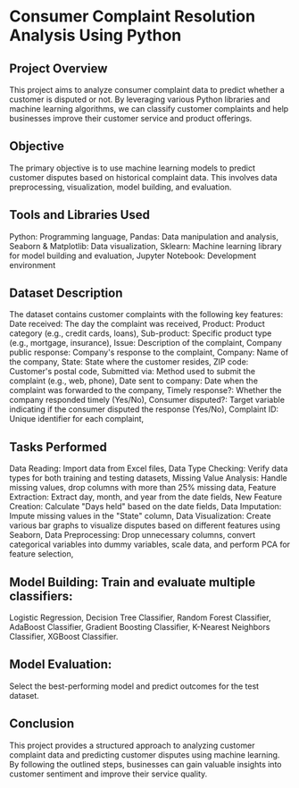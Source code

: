 # Consumer Complaint Resolution Analysis Using Python
## Project Overview
This project aims to analyze consumer complaint data to predict whether a customer is disputed or not. By leveraging various Python libraries and machine learning algorithms, we can classify customer complaints and help businesses improve their customer service and product offerings.

## Objective
The primary objective is to use machine learning models to predict customer disputes based on historical complaint data. This involves data preprocessing, visualization, model building, and evaluation.

## Tools and Libraries Used
Python: Programming language,
Pandas: Data manipulation and analysis,
Seaborn & Matplotlib: Data visualization,
Sklearn: Machine learning library for model building and evaluation,
Jupyter Notebook: Development environment

## Dataset Description
The dataset contains customer complaints with the following key features:
Date received: The day the complaint was received,
Product: Product category (e.g., credit cards, loans),
Sub-product: Specific product type (e.g., mortgage, insurance),
Issue: Description of the complaint,
Company public response: Company's response to the complaint,
Company: Name of the company,
State: State where the customer resides,
ZIP code: Customer's postal code,
Submitted via: Method used to submit the complaint (e.g., web, phone),
Date sent to company: Date when the complaint was forwarded to the company,
Timely response?: Whether the company responded timely (Yes/No),
Consumer disputed?: Target variable indicating if the consumer disputed the response (Yes/No),
Complaint ID: Unique identifier for each complaint,

## Tasks Performed
Data Reading: Import data from Excel files,
Data Type Checking: Verify data types for both training and testing datasets,
Missing Value Analysis: Handle missing values, drop columns with more than 25% missing data,
Feature Extraction: Extract day, month, and year from the date fields,
New Feature Creation: Calculate "Days held" based on the date fields,
Data Imputation: Impute missing values in the "State" column,
Data Visualization: Create various bar graphs to visualize disputes based on different features using Seaborn,
Data Preprocessing: Drop unnecessary columns, convert categorical variables into dummy variables, scale data, and perform PCA for feature selection,

## Model Building: Train and evaluate multiple classifiers:
Logistic Regression,
Decision Tree Classifier,
Random Forest Classifier,
AdaBoost Classifier,
Gradient Boosting Classifier,
K-Nearest Neighbors Classifier,
XGBoost Classifier.

## Model Evaluation: 
Select the best-performing model and predict outcomes for the test dataset.

## Conclusion

This project provides a structured approach to analyzing customer complaint data and predicting customer disputes using machine learning. By following the outlined steps, businesses can gain valuable insights into customer sentiment and improve their service quality.
